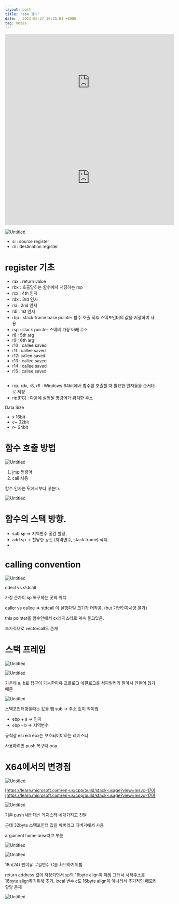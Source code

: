 ```yaml
---
layout: post
title: "asm 정리"
date:   2023-03-27 19:26:01 +0900
tag: notes
---
```




<iframe width="560" height="315" src="https://www.youtube.com/embed/cEnpeDMAw_Y" title="YouTube video player" frameborder="0" allow="accelerometer; autoplay; clipboard-write; encrypted-media; gyroscope; picture-in-picture; web-share" allowfullscreen></iframe>


<iframe width="560" height="315" src="https://www.youtube.com/embed/D83qM9D2I3E" title="YouTube video player" frameborder="0" allow="accelerometer; autoplay; clipboard-write; encrypted-media; gyroscope; picture-in-picture; web-share" allowfullscreen></iframe>


![Untitled](/images/asm2/Untitled.png)

- si : source register
- di : destination register

# register 기초

- rax : return value
- rbx : 호출당하는 함수에서 저장하는 rsp
- rcx : 4th 인자
- rdx : 3rd 인자
- rsi : 2nd 인자
- rdi : 1st 인자
- rbp : stack frame base pointer 함수 호출 직후 스택포인터의 값을 저장하여 사용
- rsp : stack pointer 스택의 가장 아래 주소
- r8 : 5th arg
- r9 : 6th arg
- r10 : callee saved
- r11 : callee saved
- r12: callee saved
- r13 : callee saved
- r14 : callee saved
- r15 : callee saved

---

- rcx, rdx, r8, r9 : Windows 64bit에서 함수를 호출할 때 필요한 인자들을 순서대로 저장
- rip(PC) : 다음에 실행될 명령어가 위치한 주소

Data Size

- x 16bit
- e~ 32bit
- r~ 64bit

# 함수 호출 방법

![Untitled](/images/asm2/Untitled%201.png)

1. jmp 명령어
2. call 사용

함수 인자는 뒤에서부터 넣는다.

![Untitled](/images/asm2/Untitled%202.png)

# 함수의 스택 방향.

- sub sp => 지역변수 공간 할당.
- add sp -> 할당한 공간 (지역변수, stack frame) 삭제
- 

# calling convention

![Untitled](/images/asm2/Untitled%203.png)

cdecl vs stdcall

가장 큰차이 sp 복구하는 곳의 위치 

caller vs callee ⇒ stdcall 이 실행파일 크기가 더작음. (but 가변인자사용 불가)

this pointer를 함수안에서 cx레지스터로 계속  들고있음.

추가적으로 vectorcall도 존재

# 스택 프레임

![Untitled](/images/asm2/Untitled%204.png)

![Untitled](/images/asm2/Untitled%205.png)

가운데 a, b로 접근이 가능한이유 프롤로그 에필로그를 컴파일러가 알아서 만들어 줬기 때문 

![Untitled](/images/asm2/Untitled%206.png)

스택포인터쌓을때는 값을 뺌 sub → 주소 값이 작아짐

- ebp + a ⇒ 인자
- ebp - b ⇒ 지역변수

규칙상 esi edi ebx는 보호되어야하는 레지스터

사용하려면 push 복구때 pop

# X64에서의 변경점

![Untitled](/images/asm2/Untitled%207.png)

[https://learn.microsoft.com/en-us/cpp/build/stack-usage?view=msvc-170](https://learn.microsoft.com/en-us/cpp/build/stack-usage?view=msvc-170)

![Untitled](/images/asm2/Untitled%208.png)

기존 push 네번대신 레지스터 네개가지고 전달

근데 32byte 스택포인터 값을 빼버리고 디버거에서 사용

argument home area라고 부름

![Untitled](/images/asm2/Untitled%209.png)

![Untitled](/images/asm2/Untitled%2010.png)

18h(24) 뺀이유 로컬변수 C를 확보하기위함.

return address 값이 저장되면서 sp의 16byte align이 깨짐 그래서 시작주소를 16byte align하기위해 추가. local 변수 c도 16byte align이 아니라서 추가적인 메모리 할당 존재

![Untitled](/images/asm2/Untitled%2011.png)